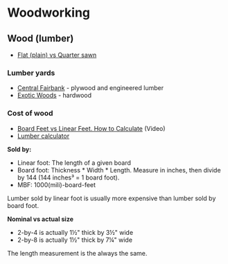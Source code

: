 # Woodworking

## Wood (lumber)

* [Flat (plain) vs Quarter sawn](https://static1.squarespace.com/static/5cffdfdd7a7d7700013ba738/t/5d49a844d997fc00010dbab6/1565108292329/diagram-log-straight-quarter-plain-sawn-grain.jpg)

### Lumber yards

* [Central Fairbank](https://centralfairbank.com/) - plywood and engineered lumber
* [Exotic Woods](https://exotic-woods.com) - hardwood

### Cost of wood

* [Board Feet vs Linear Feet. How to Calculate](https://www.youtube.com/watch?v=54aU0qBSNiY) (Video)
* [Lumber calculator](https://www.homeadvisor.com/r/lumber-calculator/)

**Sold by:**

* Linear foot: The length of a given board
* Board foot: Thickness * Width * Length. Measure in inches, then divide by 144 (144 inches³ = 1 board foot).
* MBF: 1000(mili)-board-feet

Lumber sold by linear foot is usually more expensive than lumber sold by board foot.

**Nominal vs actual size**

* 2-by-4 is actually 1½" thick by 3½" wide
* 2-by-8 is actually 1½" thick by 7¼" wide

The length measurement is the always the same.

